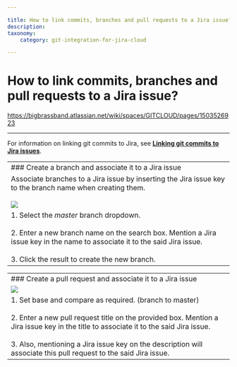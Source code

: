 ```yaml
---

title: How to link commits, branches and pull requests to a Jira issue?
description:
taxonomy:
    category: git-integration-for-jira-cloud

---
```



# How to link commits, branches and pull requests to a Jira issue?

<https://bigbrassband.atlassian.net/wiki/spaces/GITCLOUD/pages/1503526923>

* * *

For information on linking git commits to Jira, see [**Linking git commits to Jira issues**](https://bigbrassband.atlassian.net/wiki/spaces/GITCLOUD/pages/923238543/Linking+Git+Commits+to+Jira+Issue?src=search).

|     |
| --- |
| ### Create a branch and associate it to a Jira issue |
| Associate branches to a Jira issue by inserting the Jira issue key to the branch name when creating them.<br><br>![](https://bigbrassband.atlassian.net/wiki/download/thumbnails/1503526923/github-web-create-branch-sample.png?version=1&modificationDate=1618379895400&cacheVersion=1&api=v2&width=566&height=349) |
| 1.  Select the _master_ branch dropdown.<br>    <br>2.  Enter a new branch name on the search box. Mention a Jira issue key in the name to associate it to the said Jira issue.<br>    <br>3.  Click the result to create the new branch. |

|     |
| --- |
| ### Create a pull request and associate it to a Jira issue |
| ![](https://bigbrassband.atlassian.net/wiki/download/attachments/1503526923/github-web-create-pull-request-sample.png?version=1&modificationDate=1618379895428&cacheVersion=1&api=v2) |
| 1.  Set base and compare as required. (branch to master)<br>    <br>2.  Enter a new pull request title on the provided box. Mention a Jira issue key in the title to associate it to the said Jira issue.<br>    <br>3.  Also, mentioning a Jira issue key on the description will associate this pull request to the said Jira issue. |